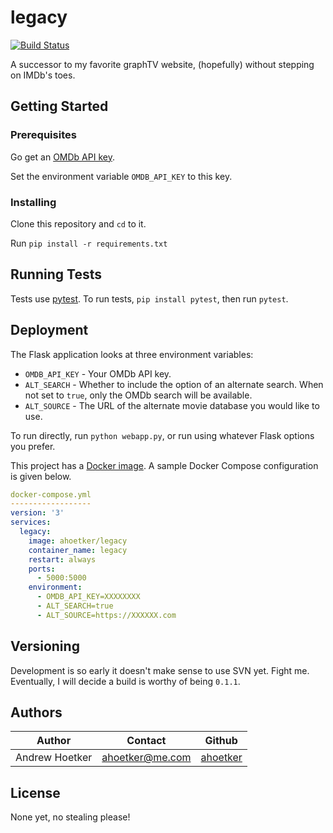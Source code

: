 # legacy
[![Build Status](https://travis-ci.org/ahoetker/legacy.svg?branch=master)](https://travis-ci.org/ahoetker/legacy)

A successor to my favorite graphTV website, (hopefully) without stepping on
IMDb's toes.

## Getting Started

### Prerequisites
Go get an [OMDb API key](http://www.omdbapi.com/apikey.aspx).

Set the environment variable `OMDB_API_KEY` to this key.

### Installing
Clone this repository and `cd` to it.

Run `pip install -r requirements.txt`


## Running Tests
Tests use [pytest](https://docs.pytest.org/en/latest/). To run tests,
`pip install pytest`, then run `pytest`.


## Deployment
The Flask application looks at three environment variables:

* `OMDB_API_KEY` - Your OMDb API key.
* `ALT_SEARCH` - Whether to include the option of an alternate search. When not
set to `true`, only the OMDb search will be available.
* `ALT_SOURCE` - The URL of the alternate movie database you would like to use.  


To run directly, run `python webapp.py`, or run using whatever Flask options you
prefer.

This project has a [Docker image](https://hub.docker.com/r/ahoetker/legacy/).
A sample Docker Compose configuration is given below.

```yaml
docker-compose.yml
------------------
version: '3'
services:
  legacy:
    image: ahoetker/legacy
    container_name: legacy
    restart: always
    ports:
      - 5000:5000
    environment:
      - OMDB_API_KEY=XXXXXXXX
      - ALT_SEARCH=true
      - ALT_SOURCE=https://XXXXXX.com
```


## Versioning
Development is so early it doesn't make sense to use SVN yet. Fight me. Eventually, I
will decide a build is worthy of being `0.1.1`.

## Authors
Author | Contact | Github
--- | --- | ---
Andrew Hoetker | ahoetker@me.com | [ahoetker](https://github.com/ahoetker)

## License
None yet, no stealing please!
